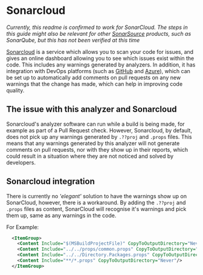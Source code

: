 # Sonarcloud

*Currently, this readme is confirmed to work for SonarCloud. The steps in this guide
might also be relevant for other [SonarSource](https://www.sonarsource.com) products,
such as SonarQube, but this has not been verified at this time*

[Sonarcloud](https://www.sonarsource.com/products/sonarcloud/) is a service which allows
you to scan your code for issues, and gives an online dashboard allowing you to see which
issues exist within the code. This includes any warnings generated by analyzers. In
addition, it has integration with DevOps platforms (such as [GitHub](https://github.com/)
and [Azure](https://dev.azure.com/)), which can be set up to automatically add comments
on pull requests on any new warnings that the change has made, which can help in improving
code quality.

## The issue with this analyzer and Sonarcloud

Sonarcloud's analyzer software can run while a build is being made, for example as part
of a Pull Request check. However, Sonarcloud, by default, does not pick up any warnings
generated by `.??proj` and `.props` files. This means that any warnings generated by this
 analyzer will not generate comments on pull requests, nor with they show up in their
reports, which could result in a situation where they are not noticed and solved by
developers.

## Sonarcloud integration
There is currently no *'elegant'* solution to have the warnings show up on SonarCloud,
however, there is a workaround. By adding the `.??proj` and `.props` files as content,
SonarCloud will recognise it's warnings and pick them up, same as any warnings in the
code.

For Example:
``` XML
  <ItemGroup>
    <Content Include="$(MSBuildProjectFile)" CopyToOutputDirectory="Never"/>
    <Content Include="../../props/common.props" CopyToOutputDirectory="Never"/>
    <Content Include="../../Directory.Packages.props" CopyToOutputDirectory="Never"/>
    <Content Include="**/*.props" CopyToOutputDirectory="Never"/>
  </ItemGroup>
```